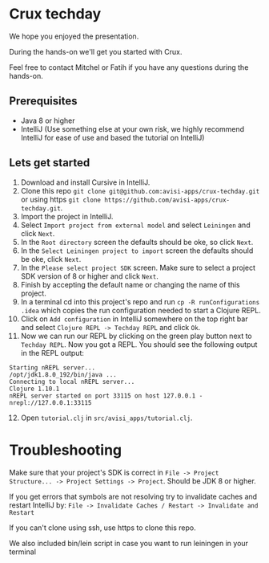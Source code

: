 # Crux techday

We hope you enjoyed the presentation.

During the hands-on we'll get you started with Crux.

Feel free to contact Mitchel or Fatih if you have any questions during the hands-on.

## Prerequisites
- Java 8 or higher
- IntelliJ (Use something else at your own risk, we highly recommend IntelliJ for ease of use and based the tutorial on IntelliJ)

## Lets get started

1. Download and install Cursive in IntelliJ.
2. Clone this repo `git clone git@github.com:avisi-apps/crux-techday.git` or using https `git clone https://github.com/avisi-apps/crux-techday.git`.
3. Import the project in IntelliJ.
4. Select `Import project from external model` and select `Leiningen` and click `Next`.
5. In the `Root directory` screen the defaults should be oke, so click `Next`.
6. In the `Select Leiningen project to import` screen the defaults should be oke, click `Next`.
7. In the `Please select project SDK` screen. Make sure to select a project SDK version of 8 or higher and click `Next`.
8. Finish by accepting the default name or changing the name of this project.
9. In a terminal cd into this project's repo and run `cp -R runConfigurations .idea` which copies the run configuration needed to start a Clojure REPL.
10. Click on `Add configuration` in IntelliJ somewhere on the top right bar and select `Clojure REPL -> Techday REPL` and click `Ok`.
11. Now we can run our REPL by clicking on the green play button next to `Techday REPL`. Now you got a REPL.
You should see the following output in the REPL output:
```
Starting nREPL server...
/opt/jdk1.8.0_192/bin/java ...
Connecting to local nREPL server...
Clojure 1.10.1
nREPL server started on port 33115 on host 127.0.0.1 - nrepl://127.0.0.1:33115
```
12. Open `tutorial.clj` in `src/avisi_apps/tutorial.clj`.

# Troubleshooting
Make sure that your project's SDK is correct in `File -> Project Structure... -> Project Settings -> Project`. Should be JDK 8 or higher.

If you get errors that symbols are not resolving try to invalidate caches and restart IntelliJ by: `File -> Invalidate Caches / Restart -> Invalidate and Restart`

If you can't clone using ssh, use https to clone this repo.

We also included bin/lein script in case you want to run leiningen in your terminal
